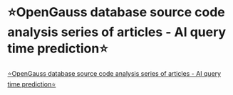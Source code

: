 # ⭐OpenGauss database source code analysis series of articles - AI query time prediction⭐
[⭐OpenGauss database source code analysis series of articles - AI query time prediction⭐](https://aiwithcloud.com/2022/09/16/%e2%ad%90opengauss_database_source_code_analysis_series_of_articles___ai_query_time_prediction%e2%ad%90/)